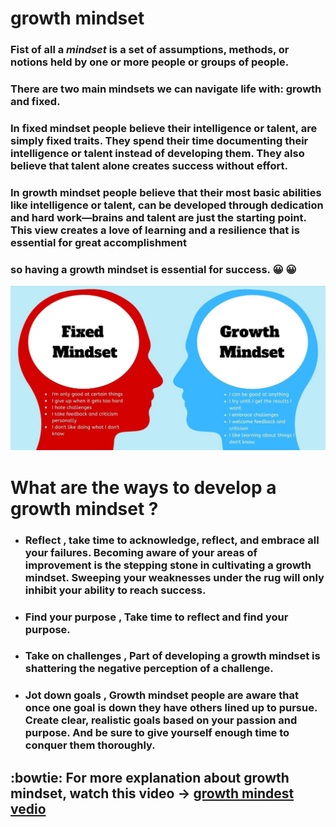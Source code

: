 # growth mindset

### Fist of all a *mindset* is a set of assumptions, methods, or notions held by one or more people or groups of people.
### There are two main mindsets we can navigate life with: growth and fixed.
### In fixed mindset  people believe their intelligence or talent, are simply fixed traits. They spend their time documenting their intelligence or talent instead of developing them. They also believe that talent alone creates success without effort.
### In growth mindset people believe that their most basic abilities like intelligence or talent, can be developed through dedication and hard work—brains and talent are just the starting point. This view creates a love of learning and a resilience that is essential for great accomplishment
### so having a growth mindset is essential for success. :grinning: :grinning:

![mindset](pic1.jpeg)

# What are the ways to develop a growth mindset ?
* ### **Reflect** , take time to acknowledge, reflect, and embrace all your failures. Becoming aware of your areas of improvement is the stepping stone in cultivating a growth mindset. Sweeping your weaknesses under the rug will only inhibit your ability to reach success.
* ### **Find your purpose** , Take time to reflect and find your purpose.
* ### **Take on challenges** , Part of developing a growth mindset is shattering the negative perception of a challenge.
* ### **Jot down goals** , Growth mindset people are aware that once one goal is down they have others lined up to pursue. Create clear, realistic goals based on your passion and purpose. And be sure to give yourself enough time to conquer them thoroughly.  

## :bowtie: For more explanation about growth mindset, watch this video -> [growth mindest vedio](https://youtu.be/M1CHPnZfFmU?t=6) 